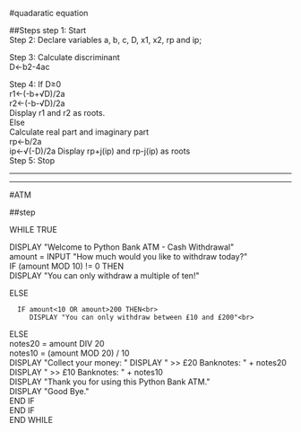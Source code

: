 
#quadaratic equation

  ##Steps
step 1: Start
  <br>
Step 2: Declare variables a, b, c, D, x1, x2, rp and ip;<br>

Step 3: Calculate discriminant<br>
         D←b2-4ac<br>

Step 4: If D≥0 <br>
              r1←(-b+√D)/2a<br>
              r2←(-b-√D)/2a <br>
              Display r1 and r2 as roots.<br>
        Else     <br>
              Calculate real part and imaginary part<br>
              rp←b/2a<br>
              ip←√(-D)/2a
              Display rp+j(ip) and rp-j(ip) as roots<br>
  Step 5: Stop     
  

<hr>
<hr>


#ATM
  
  ##step
  
WHILE TRUE<br>
   
   DISPLAY "Welcome to Python Bank ATM - Cash Withdrawal"<br>
   amount = INPUT "How much would you like to withdraw today?"<br>
   IF (amount MOD 10) != 0 THEN<br>
      DISPLAY "You can only withdraw a multiple of ten!"<br>
   
ELSE<br>
      
      IF amount<10 OR amount>200 THEN<br>
         DISPLAY "You can only withdraw between £10 and £200"<br>
      
  ELSE<br>
         notes20 = amount DIV 20<br>
         notes10 = (amount MOD 20) / 10<br>
         DISPLAY "Collect your money: "
         DISPLAY "    >> £20 Banknotes: " + notes20<br>
         DISPLAY "    >> £10 Banknotes: " + notes10<br>
         DISPLAY "Thank you for using this Python Bank ATM."<br>
         DISPLAY "Good Bye."<br>
      END IF<br>
   END IF<br>
  END WHILE
  
